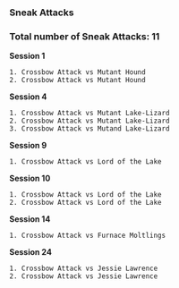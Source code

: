 ### Sneak Attacks

### Total number of Sneak Attacks: 11

**Session 1**

	1. Crossbow Attack vs Mutant Hound
	2. Crossbow Attack vs Mutant Hound

**Session 4**
	
	1. Crossbow Attack vs Mutant Lake-Lizard
	2. Crossbow Attack vs Mutant Lake-Lizard
	3. Crossbow Attack vs Mutand Lake-Lizard

**Session 9**
	
	1. Crossbow Attack vs Lord of the Lake

**Session 10**
	
	1. Crossbow Attack vs Lord of the Lake
	2. Crossbow Attack vs Lord of the Lake

**Session 14**
	
	1. Crossbow Attack vs Furnace Moltlings


**Session 24**
	
	1. Crossbow Attack vs Jessie Lawrence
	2. Crossbow Attack vs Jessie Lawrence